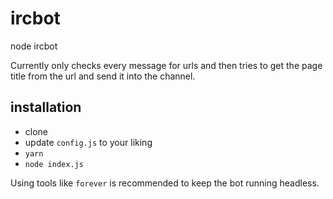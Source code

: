 # ircbot
node ircbot

Currently only checks every message for urls and then tries to get the page title from the url and send it into the channel.


## installation
* clone
* update `config.js` to your liking
* `yarn`
* `node index.js`

Using tools like `forever` is recommended to keep the bot running headless.
